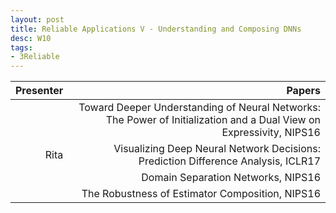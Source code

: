 ```yaml
---
layout: post
title: Reliable Applications V - Understanding and Composing DNNs
desc: W10
tags:
- 3Reliable
---
```




| Presenter | Papers |
| -----: | ----------: |
|  |  Toward Deeper Understanding of Neural Networks: The Power of Initialization and a Dual View on Expressivity, NIPS16 |
| Rita | Visualizing Deep Neural Network Decisions: Prediction Difference Analysis, ICLR17 |
|  | Domain Separation Networks, NIPS16 |
|  | The Robustness of Estimator Composition, NIPS16 |
